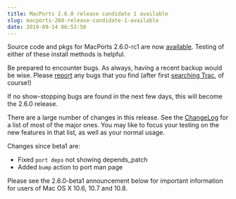 ```yaml
---
title: MacPorts 2.6.0 release candidate 1 available
slug: macports-260-release-candidate-1-available
date: 2019-09-14 06:53:50
---
```


Source code and pkgs for MacPorts 2.6.0-rc1 are now
[available][1]. Testing of either of these install methods is helpful.

Be prepared to encounter bugs. As always, having a recent backup would
be wise. Please [report][2] any bugs that you find (after first [searching
Trac][3], of course!)

If no show-stopping bugs are found in the next few days, this will
become the 2.6.0 release.

There are a large number of changes in this release. See the [ChangeLog][4]
for a list of most of the major ones. You may like to focus your
testing on the new features in that list, as well as your normal usage.

Changes since beta1 are:

* Fixed `port deps` not showing depends_patch
* Added `bump` action to port man page

Please see the 2.6.0-beta1 announcement below for important information
for users of Mac OS X 10.6, 10.7 and 10.8.

[1]: https://github.com/macports/macports-base/releases/tag/v2.6.0-rc1
[2]: https://trac.macports.org/newticket
[3]: https://trac.macports.org/search
[4]: https://github.com/macports/macports-base/blob/release-2.6/ChangeLog
